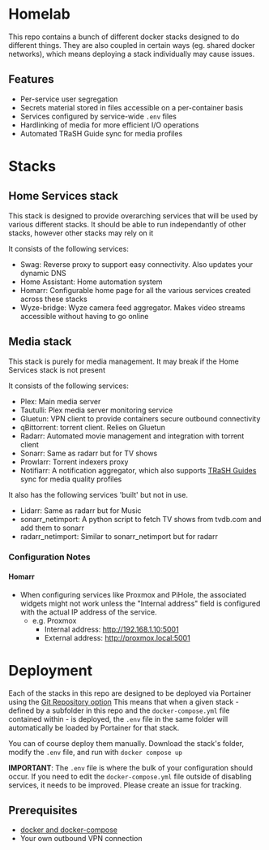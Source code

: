 # Homelab
This repo contains a bunch of different docker stacks designed to do different things. They are also coupled in certain ways (eg. shared docker networks), which means deploying a stack individually may cause issues.


## Features
- Per-service user segregation
- Secrets material stored in files accessible on a per-container basis
- Services configured by service-wide `.env` files
- Hardlinking of media for more efficient I/O operations
- Automated TRaSH Guide sync for media profiles


# Stacks
## Home Services stack
This stack is designed to provide overarching services that will be used by various different stacks.
It should be able to run independantly of other stacks, however other stacks may rely on it

It consists of the following services:
- Swag: Reverse proxy to support easy connectivity. Also updates your dynamic DNS
- Home Assistant: Home automation system
- Homarr: Configurable home page for all the various services created across these stacks
- Wyze-bridge: Wyze camera feed aggregator. Makes video streams accessible without having to go online

## Media stack
This stack is purely for media management. It may break if the Home Services stack is not present

It consists of the following services:
- Plex: Main media server
- Tautulli: Plex media server monitoring service
- Gluetun: VPN client to provide containers secure outbound connectivity
- qBittorrent: torrent client. Relies on Gluetun
- Radarr: Automated movie management and integration with torrent client
- Sonarr: Same as radarr but for TV shows
- Prowlarr: Torrent indexers proxy
- Notifiarr: A notification aggregator, which also supports [TRaSH Guides](https://trash-guides.info/) sync for media quality profiles 

It also has the following services 'built' but not in use.
- Lidarr: Same as radarr but for Music
- sonarr_netimport: A python script to fetch TV shows from tvdb.com and add them to sonarr
- radarr_netimport: Similar to sonarr_netimport but for radarr

### Configuration Notes
#### Homarr
- When configuring services like Proxmox and PiHole, the associated widgets might not work unless the "Internal address" field is configured with the actual IP address of the service.
  - e.g. Proxmox
    - Internal address: http://192.168.1.10:5001
    - External address: http://proxmox.local:5001

# Deployment
Each of the stacks in this repo are designed to be deployed via Portainer using the [Git Repository option](https://docs.portainer.io/user/docker/stacks/add#option-3-git-repository)
This means that when a given stack - defined by a subfolder in this repo and the `docker-compose.yml` file contained within - is deployed, the `.env` file in the same folder will automatically be loaded by Portainer for that stack.

You can of course deploy them manually. Download the stack's folder, modify the `.env` file, and run with `docker compose up`


**IMPORTANT**: The `.env` file is where the bulk of your configuration should occur. 
If you need to edit the `docker-compose.yml` file outside of disabling services, it needs to be improved. Please create an issue for tracking.


## Prerequisites
- [docker and docker-compose](https://docs.docker.com/engine/install/)
- Your own outbound VPN connection
